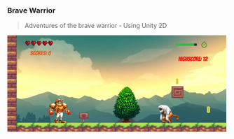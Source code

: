 ### Brave Warrior

> Adventures of the brave warrior - Using Unity 2D

<img src="https://github.com/NgTheLuan/Brave-Warrior/blob/main/Assets/Background/Scence1.png" width="500">
